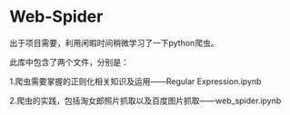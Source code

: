 # Web-Spider

出于项目需要，利用闲暇时间稍微学习了一下python爬虫。

此库中包含了两个文件，分别是：

1.爬虫需要掌握的正则化相关知识及运用——Regular Expression.ipynb

2.爬虫的实践，包括淘女郎照片抓取以及百度图片抓取——web_spider.ipynb
